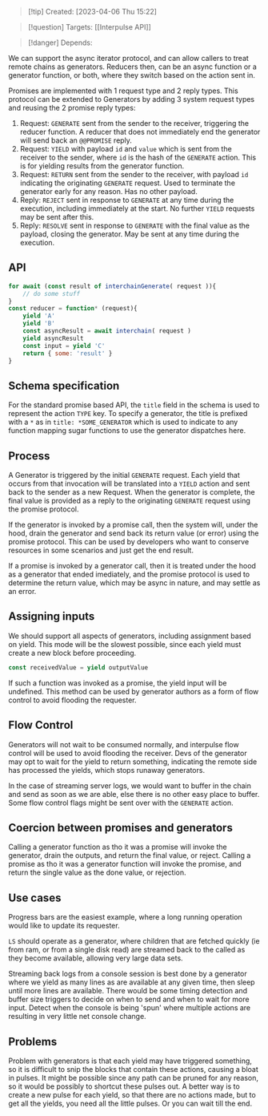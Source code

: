 
>[!tip] Created: [2023-04-06 Thu 15:22]

>[!question] Targets: [[Interpulse API]]

>[!danger] Depends: 

We can support the async iterator protocol, and can allow callers to treat remote chains as generators.  Reducers then, can be an async function or a generator function, or both, where they switch based on the action sent in.

Promises are implemented with 1 request type and 2 reply types.  This protocol can be extended to Generators by adding 3 system request types and reusing the 2 promise reply types:
1. Request: `GENERATE` sent from the sender to the receiver, triggering the reducer function.  A reducer that does not immediately end the generator will send back an `@@PROMISE` reply.
2. Request: `YIELD` with payload `id` and `value` which is sent from the receiver to the sender, where `id` is the hash of the `GENERATE` action.  This is for yielding results from the generator function.
3. Request: `RETURN` sent from the sender to the receiver, with payload `id` indicating the originating `GENERATE` request.  Used to terminate the generator early for any reason.  Has no other payload.
4. Reply: `REJECT` sent in response to `GENERATE` at any time during the execution, including immediately at the start.  No further `YIELD` requests may be sent after this.
5. Reply: `RESOLVE` sent in response to `GENERATE` with the final value as the payload, closing the generator.  May be sent at any time during the execution.

## API
```js
for await (const result of interchainGenerate( request )){
	// do some stuff
}
const reducer = function* (request){
	yield 'A'
	yield 'B'
	const asyncResult = await interchain( request )
	yield asyncResult
	const input = yield 'C'
	return { some: 'result' }
}
```

## Schema specification
For the standard promise based API, the `title` field in the schema is used to represent the action `TYPE` key.  To specify a generator, the title is prefixed with a `*` as in `title: *SOME_GENERATOR` which is used to indicate to any function mapping sugar functions to use the generator dispatches here.

## Process
A Generator is triggered by the initial `GENERATE` request.  Each yield that occurs from that invocation will be translated into a `YIELD` action and sent back to the sender as a new Request.
When the generator is complete, the final value is provided as a reply to the originating `GENERATE` request using the promise protocol.

If the generator is invoked by a promise call, then the system will, under the hood, drain the generator and send back its return value (or error) using the promise protocol.  This can be used by developers who want to conserve resources in some scenarios and just get the end result.

If a promise is invoked by a generator call, then it is treated under the hood as a generator that ended imediately, and the promise protocol is used to determine the return value, which may be async in nature, and may settle as an error.

## Assigning inputs
We should support all aspects of generators, including assignment based on yield.
This mode will be the slowest possible, since each yield must create a new block before proceeding.

```js
const receivedValue = yield outputValue
```

If such a function was invoked as a promise, the yield input will be undefined.  This method can be used by generator authors as a form of flow control to avoid flooding the requester.

## Flow Control
Generators will not wait to be consumed normally, and interpulse flow control will be used to avoid flooding the receiver.  Devs of the generator may opt to wait for the yield to return something, indicating the remote side has processed the yields, which stops runaway generators.

In the case of streaming server logs, we would want to buffer in the chain and send as soon as we are able, else there is no other easy place to buffer.  Some flow control flags might be sent over with the `GENERATE` action.

## Coercion between promises and generators
Calling a generator function as tho it was a promise will invoke the generator, drain the outputs, and return the final value, or reject.
Calling a promise as tho it was a generator function will invoke the promise, and return the single value as the done value, or rejection.

## Use cases
Progress bars are the easiest example, where a long running operation would like to update its requester.

`LS` should operate as a generator, where children that are fetched quickly (ie from ram, or from a single disk read) are streamed back to the called as they become available, allowing very large data sets.

Streaming back logs from a console session is best done by a generator where we yield as many lines as are available at any given time, then sleep until more lines are available.  There would be some timing detection and buffer size triggers to decide on when to send and when to wait for more input.
Detect when the console is being 'spun' where multiple actions are resulting in very little net console change.

## Problems
Problem with generators is that each yield may have triggered something, so it is difficult to snip the blocks that contain these actions, causing a bloat in pulses.  It might be possible since any path can be pruned for any reason, so it would be possibly to shortcut these pulses out.  A better way is to create a new pulse for each yield, so that there are no actions made, but to get all the yields, you need all the little pulses. Or you can wait till the end.